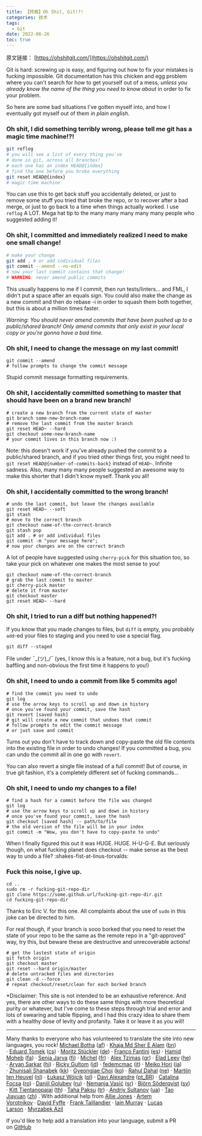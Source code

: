 ```yaml
---
title: 【转载】Oh Shit, Git!?!
categories: 技术
tags: 
  - Git
date: 2022-06-26
toc: true
---
```


原文链接： [https://ohshitgit.com/](https://ohshitgit.com/)

Git is hard: screwing up is easy, and figuring out how to fix your mistakes is fucking impossible. Git documentation has this chicken and egg problem where you can't search for how to get yourself out of a mess, *unless you already know the name of the thing you need to know about* in order to fix your problem.

So here are some bad situations I've gotten myself into, and how I eventually got myself out of them *in plain english.*

### Oh shit, I did something terribly wrong, please tell me git has a magic time machine!?!

```bash
git reflog
# you will see a list of every thing you've
# done in git, across all branches!
# each one has an index HEAD@{index}
# find the one before you broke everything
git reset HEAD@{index}
# magic time machine
```

You can use this to get back stuff you accidentally deleted, or just to remove some stuff you tried that broke the repo, or to recover after a bad merge, or just to go back to a time when things actually worked. I use `reflog` A LOT. Mega hat tip to the many many many many many people who suggested adding it!

### Oh shit, I committed and immediately realized I need to make one small change!

```bash
# make your change
git add . # or add individual files
git commit --amend --no-edit
# now your last commit contains that change!
# WARNING: never amend public commits
```

This usually happens to me if I commit, then run tests/linters... and FML, I didn't put a space after an equals sign. You could also make the change as a new commit and then do rebase -i in order to squash them both together, but this is about a million times faster.

*Warning: You should never amend commits that have been pushed up to a public/shared branch! Only amend commits that only exist in your local copy or you're gonna have a bad time.*

### Oh shit, I need to change the message on my last commit!

```
git commit --amend
# follow prompts to change the commit message
```

Stupid commit message formatting requirements.

### Oh shit, I accidentally committed something to master that should have been on a brand new branch!

```
# create a new branch from the current state of master
git branch some-new-branch-name
# remove the last commit from the master branch
git reset HEAD~ --hard
git checkout some-new-branch-name
# your commit lives in this branch now :)
```

Note: this doesn't work if you've already pushed the commit to a public/shared branch, and if you tried other things first, you might need to `git reset HEAD@{number-of-commits-back}` instead of `HEAD~`. Infinite sadness. Also, many many many people suggested an awesome way to make this shorter that I didn't know myself. Thank you all!

### Oh shit, I accidentally committed to the wrong branch!

```
# undo the last commit, but leave the changes available
git reset HEAD~ --soft
git stash
# move to the correct branch
git checkout name-of-the-correct-branch
git stash pop
git add . # or add individual files
git commit -m "your message here";
# now your changes are on the correct branch
```

A lot of people have suggested using `cherry-pick` for this situation too, so take your pick on whatever one makes the most sense to you!

```
git checkout name-of-the-correct-branch
# grab the last commit to master
git cherry-pick master
# delete it from master
git checkout master
git reset HEAD~ --hard
```

### Oh shit, I tried to run a diff but nothing happened?!

If you know that you made changes to files, but `diff` is empty, you probably `add`-ed your files to staging and you need to use a special flag.

```
git diff --staged
```

File under ¯\_(ツ)_/¯ (yes, I know this is a feature, not a bug, but it's fucking baffling and non-obvious the first time it happens to you!)

### Oh shit, I need to undo a commit from like 5 commits ago!

```
# find the commit you need to undo
git log
# use the arrow keys to scroll up and down in history
# once you've found your commit, save the hash
git revert [saved hash]
# git will create a new commit that undoes that commit
# follow prompts to edit the commit message
# or just save and commit
```

Turns out you don't have to track down and copy-paste the old file contents into the existing file in order to undo changes! If you committed a bug, you can undo the commit all in one go with `revert`.

You can also revert a single file instead of a full commit! But of course, in true git fashion, it's a completely different set of fucking commands...

### Oh shit, I need to undo my changes to a file!

```
# find a hash for a commit before the file was changed
git log
# use the arrow keys to scroll up and down in history
# once you've found your commit, save the hash
git checkout [saved hash] -- path/to/file
# the old version of the file will be in your index
git commit -m "Wow, you don't have to copy-paste to undo"
```

When I finally figured this out it was HUGE. HUGE. H-U-G-E. But seriously though, on what fucking planet does checkout -- make sense as the best way to undo a file? :shakes-fist-at-linus-torvalds:

### Fuck this noise, I give up.

```
cd ..
sudo rm -r fucking-git-repo-dir
git clone https://some.github.url/fucking-git-repo-dir.git
cd fucking-git-repo-dir
```

Thanks to Eric V. for this one. All complaints about the use of `sudo` in this joke can be directed to him.

For real though, if your branch is sooo borked that you need to reset the state of your repo to be the same as the remote repo in a "git-approved" way, try this, but beware these are destructive and unrecoverable actions!

```
# get the lastest state of origin
git fetch origin
git checkout master
git reset --hard origin/master
# delete untracked files and directories
git clean -d --force
# repeat checkout/reset/clean for each borked branch
```

*Disclaimer: This site is not intended to be an exhaustive reference. And yes, there are other ways to do these same things with more theoretical purity or whatever, but I've come to these steps through trial and error and lots of swearing and table flipping, and I had this crazy idea to share them with a healthy dose of levity and profanity. Take it or leave it as you will!

---

Many thanks to everyone who has volunteered to translate the site into new languages, you rock! [Michael Botha](https://github.com/michaeljabotha) ([af](https://ohshitgit.com/af)) · [Khaja Md Sher E Alam](https://github.com/sheralam) ([bn](https://ohshitgit.com/bn)) · [Eduard Tomek](https://github.com/edee111) ([cs](https://ohshitgit.com/cs)) · [Moritz Stückler](https://github.com/pReya) ([de](https://ohshitgit.com/de)) · [Franco Fantini](https://github.com/francofantini) ([es](https://ohshitgit.com/es)) · [Hamid Moheb](https://github.com/hamidmoheb1) ([fa](https://ohshitgit.com/fa)) · [Senja Jarva](https://github.com/sjarva) ([fi](https://ohshitgit.com/fi)) · [Michel](https://github.com/michelc) ([fr](https://ohshitgit.com/fr)) · [Alex Tzimas](https://github.com/Tzal3x) ([gr](https://ohshitgit.com/gr)) · [Elad Leev](https://github.com/eladleev) ([he](https://ohshitgit.com/he)) · [Aryan Sarkar](https://github.com/aryansarkar13) ([hi](https://ohshitgit.com/hi)) · [Ricky Gultom](https://github.com/quellcrist-falconer) ([id](https://ohshitgit.com/id)) · [fedemcmac](https://github.com/fedemcmac) ([it](https://ohshitgit.com/it)) · [Meiko Hori](https://github.com/meih) ([ja](https://ohshitgit.com/ja)) · [Zhunisali Shanabek](https://github.com/zshanabek) ([kk](https://ohshitgit.com/kk)) · [Gyeongjae Choi](https://github.com/ryanking13) ([ko](https://ohshitgit.com/ko)) · [Rahul Dahal](https://github.com/rahuldahal) ([ne](https://ohshitgit.com/ne)) · [Martijn ten Heuvel](https://github.com/MartijntenHeuvel) ([nl](https://ohshitgit.com/nl)) · [Łukasz Wójcik](https://github.com/lwojcik) ([pl](https://ohshitgit.com/pl)) · [Davi Alexandre](https://github.com/davialexandre) ([pt_BR](https://ohshitgit.com/pt_BR)) · [Catalina Focsa](https://github.com/catalinafox) ([ro](https://ohshitgit.com/ro)) · [Daniil Golubev](https://github.com/dadyarri) ([ru](https://ohshitgit.com/ru)) · [Nemanja Vasić](https://github.com/GoodbyePlanet) ([sr](https://ohshitgit.com/sr)) · [Björn Söderqvist](https://github.com/cybear) ([sv](https://ohshitgit.com/sv)) · [Kitt Tientanopajai](https://github.com/kitt-tientanopajai) ([th](https://ohshitgit.com/th)) · [Taha Paksu](https://github.com/tpaksu) ([tr](https://ohshitgit.com/tr)) · [Andriy Sultanov](https://github.com/LastGenius-edu) ([ua](https://ohshitgit.com/ua)) · [Tao Jiayuan](https://github.com/taojy123) ([zh](https://ohshitgit.com/zh)) . With additional help from [Allie Jones](https://github.com/alliejones) · [Artem Vorotnikov](https://github.com/vorot93) · [David Fyffe](https://github.com/davidfyffe) · [Frank Taillandier](https://github.com/DirtyF) · [Iain Murray](https://github.com/imurray) · [Lucas Larson](https://github.com/LucasLarson) · [Myrzabek Azil](https://github.com/mvrzvbvk)

If you'd like to help add a translation into your language, submit a PR on [GitHub](https://github.com/ksylor/ohshitgit)